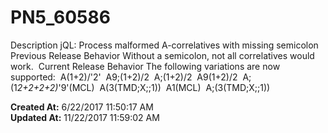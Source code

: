 # PN5_60586

Description jQL: Process malformed A-correlatives with missing semicolon  Previous Release Behavior Without a semicolon, not all correlatives would work.  Current Release Behavior The following variations are now supported:  A(1+2)/'2'  A9;(1+2)/2  A;(1+2)/2  A9(1+2)/2  A;(1*2+2+2+2)*'9'(MCL)  A(3(TMD;X;;1))  A1(MCL)  A;(3(TMD;X;;1))   

**Created At:** 6/22/2017 11:50:17 AM  
**Updated At:** 11/22/2017 11:59:02 AM  


